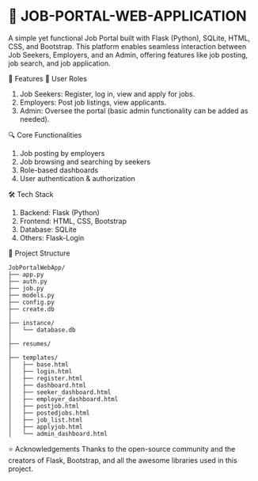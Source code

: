 # 💼  JOB-PORTAL-WEB-APPLICATION

A simple yet functional Job Portal built with Flask (Python), SQLite, HTML, CSS, and Bootstrap. This platform enables seamless interaction between Job Seekers, Employers, and an Admin, offering features like job posting, job search, and job application.

🚀 Features
👤 User Roles
1. Job Seekers: Register, log in, view and apply for jobs.
2. Employers: Post job listings, view applicants.
3. Admin: Oversee the portal (basic admin functionality can be added as needed).

🔍 Core Functionalities
1. Job posting by employers
2. Job browsing and searching by seekers
3.  Role-based dashboards
4.  User authentication & authorization

🛠️ Tech Stack
1. Backend: Flask (Python)
2. Frontend: HTML, CSS, Bootstrap
3. Database: SQLite
4. Others: Flask-Login 

📁 Project Structure
```
JobPortalWebApp/
├── app.py
├── auth.py
├── job.py
├── models.py
├── config.py
├── create.db
│
├── instance/
│   └── database.db
│
├── resumes/
│
├── templates/
│   ├── base.html
│   ├── login.html
│   ├── register.html
│   ├── dashboard.html
│   ├── seeker_dashboard.html
│   ├── employer_dashboard.html
│   ├── postjob.html
│   ├── postedjobs.html
│   ├── job_list.html
│   ├── applyjob.html
│   └── admin_dashboard.html
```

⭐ Acknowledgements
Thanks to the open-source community and the creators of Flask, Bootstrap, and all the awesome libraries used in this project.
